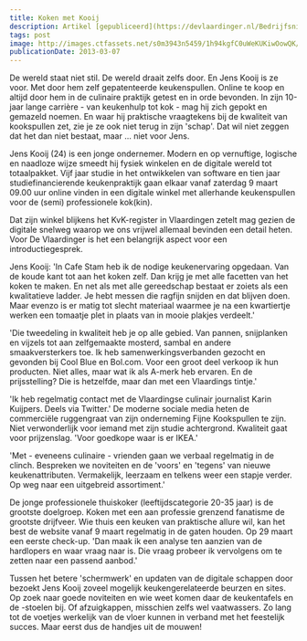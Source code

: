 ```yaml
---
title: Koken met Kooij
description: Artikel [gepubliceerd](https://devlaardinger.nl/Bedrijfsnieuws/Artikel/koken-met-kooij) op 7 maar 2013 op devlaardinger.nl over de lancering van mijn project Fijne Kookspullen.nl.
tags: post
image: http://images.ctfassets.net/s0m3943n5459/1h94kgfC0uWeKUKiwOowQK/730d61edf4f6864bd9fa39ce83c76624/maxresdefault.jpg
publicationDate: 2013-03-07
---
```

De wereld staat niet stil. De wereld draait zelfs door. En Jens Kooij is ze voor. Met door hem zelf gepatenteerde keukenspullen. Online te koop en altijd door hem in de culinaire praktijk getest en in orde bevonden. In zijn 10-jaar lange carrière - van keukenhulp tot kok - mag hij zich gepokt en gemazeld noemen. En waar hij praktische vraagtekens bij de kwaliteit van kookspullen zet, zie je ze ook niet terug in zijn 'schap'. Dat wil niet zeggen dat het dan niet bestaat, maar ... niet voor Jens.

Jens Kooij (24) is een jonge ondernemer. Modern en op vernuftige, logische en naadloze wijze smeedt hij fysiek winkelen en de digitale wereld tot totaalpakket. Vijf jaar studie in het ontwikkelen van software en tien jaar studiefinancierende keukenpraktijk gaan elkaar vanaf zaterdag 9 maart 09.00 uur online vinden in een digitale winkel met allerhande keukenspullen voor de (semi) professionele kok(kin).

Dat zijn winkel blijkens het KvK-register in Vlaardingen zetelt mag gezien de digitale snelweg waarop we ons vrijwel allemaal bevinden een detail heten. Voor De Vlaardinger is het een belangrijk aspect voor een introductiegesprek.

Jens Kooij: 'In Cafe Stam heb ik de nodige keukenervaring opgedaan. Van de koude kant tot aan het koken zelf. Dan krijg je met alle facetten van het koken te maken. En net als met alle gereedschap bestaat er zoiets als een kwalitatieve ladder. Je hebt messen die ragfijn snijden en dat blijven doen. Maar evenzo is er matig tot slecht materiaal waarmee je na een kwartiertje werken een tomaatje plet in plaats van in mooie plakjes verdeelt.'

'Die tweedeling in kwaliteit heb je op alle gebied. Van pannen, snijplanken en vijzels tot aan zelfgemaakte mosterd, sambal en andere smaakversterkers toe. Ik heb samenwerkingsverbanden gezocht en gevonden bij Cool Blue en Bol.com. Voor een groot deel verkoop ik hun producten. Niet alles, maar wat ik als A-merk heb ervaren. En de prijsstelling? Die is hetzelfde, maar dan met een Vlaardings tintje.'

'Ik heb regelmatig contact met de Vlaardingse culinair journalist Karin Kuijpers. Deels via Twitter.' De moderne sociale media heten de commerciële ruggengraat van zijn onderneming Fijne Kookspullen te zijn. Niet verwonderlijk voor iemand met zijn studie achtergrond. Kwaliteit gaat voor prijzenslag. 'Voor goedkope waar is er IKEA.'

'Met - eveneens culinaire - vrienden gaan we verbaal regelmatig in de clinch. Bespreken we noviteiten en de 'voors' en 'tegens' van nieuwe keukenattributen. Vermakelijk, leerzaam en telkens weer een stapje verder. Op weg naar een uitgebreid assortiment.'

De jonge professionele thuiskoker (leeftijdscategorie 20-35 jaar) is de grootste doelgroep. Koken met een aan professie grenzend fanatisme de grootste drijfveer. Wie thuis een keuken van praktische allure wil, kan het best de website vanaf 9 maart regelmatig in de gaten houden. Op 29 maart een eerste check-up. 'Dan maak ik een analyse ten aanzien van de hardlopers en waar vraag naar is. Die vraag probeer ik vervolgens om te zetten naar een passend aanbod.'

Tussen het betere 'schermwerk' en updaten van de digitale schappen door bezoekt Jens Kooij zoveel mogelijk keukengerelateerde beurzen en sites. Op zoek naar goede noviteiten en wie weet komen daar de keukentafels en de -stoelen bij. Of afzuigkappen, misschien zelfs wel vaatwassers. Zo lang tot de voetjes werkelijk van de vloer kunnen in verband met het feestelijk succes. Maar eerst dus de handjes uit de mouwen!
